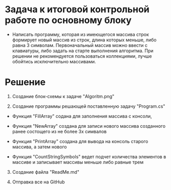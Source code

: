 # Задача к итоговой контрольной работе по основному блоку

* Написать программу, которая из имеющегося массива строк формирует новый массив из строк, длина которых меньше, либо равна 3 символам. Первоначальный массив можно ввести с клавиатуры, либо задать на старте выполнения алгоритма. При решении не рекомендуется пользоваться коллекциями, лучше обойтись исключительно массивами.

# Решение

1. Создание блок-схемы к задаче "Algoritm.png"

2. Создание программы решающей поставленную задачу "Program.cs"

* Функция "FillArray" содана для заполнения массива с консоли,

* Функция "NewArray" создана для записи нового массива созданного ранее состощего из не более 3х симвалов

* Функция "PrintArray" создана для вывода на консоль старого массива, а затем нового

* Функция "CountStringSymbols" ведет подчет количества элементов в массиве и записывает массивы меньше либо равные трем

3. Создание файла "ReadMe.md"

4. Отправка все на GitHub